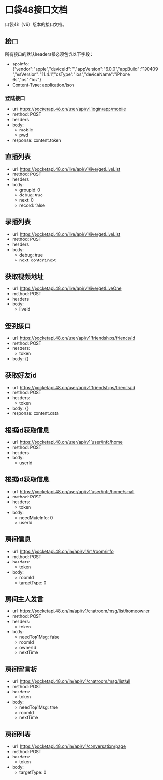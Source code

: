 # 口袋48接口文档

口袋48（v6）版本的接口文档。

## 接口

所有接口的默认headers都必须包含以下字段：

* appInfo: {"vendor":"apple","deviceId":"","appVersion":"6.0.0","appBuild":"190409","osVersion":"11.4.1","osType":"ios","deviceName":"iPhone 6s","os":"ios"}
* Content-Type: application/json

### 登陆接口

* url: https://pocketapi.48.cn/user/api/v1/login/app/mobile
* method: POST
* headers
* body:
  * mobile
  * pwd
* response: content.token
  
## 直播列表

* url: https://pocketapi.48.cn/live/api/v1/live/getLiveList
* method: POST
* headers
* body:
  * groupId: 0
  * debug: true
  * next: 0
  * record: false
  
## 录播列表

* url: https://pocketapi.48.cn/live/api/v1/live/getLiveList
* method: POST
* headers
* body:
  * debug: true
  * next: content.next
  
## 获取视频地址

* url: https://pocketapi.48.cn/live/api/v1/live/getLiveOne
* method: POST
* headers
* body:
  * liveId

## 签到接口

* url: https://pocketapi.48.cn/user/api/v1/friendships/friends/id
* method: POST
* headers:
  * token
* body: {}

## 获取好友id

* url: https://pocketapi.48.cn/user/api/v1/friendships/friends/id
* method: POST
* headers:
  * token
* body: {}
* response: content.data

## 根据id获取信息

* url: https://pocketapi.48.cn/user/api/v1/user/info/home
* method: POST
* headers
* body:
  * userId
  
## 根据id获取信息

* url: https://pocketapi.48.cn/user/api/v1/user/info/home/small
* method: POST
* headers:
  * token
* body:
  * needMuteInfo: 0
  * userId
  
## 房间信息

* url: https://pocketapi.48.cn/im/api/v1/im/room/info
* method: POST
* headers:
  * token
* body:
  * roomId
  * targetType: 0
  
## 房间主人发言

* url: https://pocketapi.48.cn/im/api/v1/chatroom/msg/list/homeowner
* method: POST
* headers:
  * token
* body:
  * needTop1Msg: false
  * roomId
  * ownerId
  * nextTime
  
## 房间留言板

* url: https://pocketapi.48.cn/im/api/v1/chatroom/msg/list/all
* method: POST
* headers:
  * token
* body:
  * needTop1Msg: true
  * roomId
  * nextTime
  
## 房间列表

* url: https://pocketapi.48.cn/im/api/v1/conversation/page
* method: POST
* headers:
  * token
* body:
  * targetType: 0
